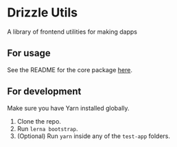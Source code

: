 # Drizzle Utils

A library of frontend utilities for making dapps

## For usage

See the README for the core package [here](./packages/core/README.md).

## For development

Make sure you have Yarn installed globally.

1. Clone the repo.
2. Run `lerna bootstrap`.
3. (Optional) Run `yarn` inside any of the `test-app` folders.
